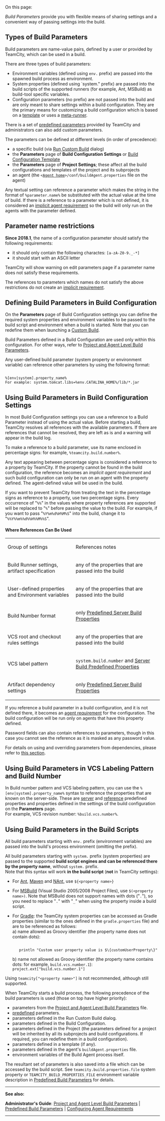[//]: # (title: Configuring Build Parameters)
[//]: # (auxiliary-id: Configuring Build Parameters)
[//]: # (Internal note. Do not delete. "Configuring Build Parametersd72e3.txt")    

On this page:

<tag-list of="chapter" mode="tree" depth="4"/>

_Build Parameters_ provide you with flexible means of sharing settings and a convenient way of passing settings into the build.


## Types of Build Parameters

Build parameters are name\-value pairs, defined by a user or provided by TeamCity, which can be used in a build.

There are three types of build parameters:
* Environment variables (defined using `env.` prefix) are passed into the spawned build process as environment.
* System properties (defined using `system." prefix) are passed into the build scripts of the supported runners (for example, Ant, MSBuild) as build\-tool specific variables.
* Configuration parameters (no prefix) are not passed into the build and are only meant to share settings within a build configuration. They are the primary means for customizing a build configuration which is based on a [template](build-configuration-template.md) or uses a [meta-runner](working-with-meta-runner.md).

There is a set of [predefined parameters](predefined-build-parameters.md) provided by TeamCity and administrators can also add custom parameters.

The parameters can be defined at different levels (in order of precedence):
* a specific build (via [Run Custom Build](triggering-a-custom-build.md) dialog)
* the __Parameters__ page of __Build Configuration Settings__ or [Build Configuration Template](build-configuration-template.md)
* the __Parameters__ page of __Project Settings__; these affect all the build configurations and templates of the project and its subprojects
* an agent (the `<`[`Agent home`](agent-home-directory.md)`>/conf/buildAgent.properties` file on the agent)

Any textual setting can reference a parameter which makes the string in the format of `%parameter.name%` be substituted with the actual value at the time of build. If there is a reference to a parameter which is not defined, it is considered an [implicit agent requirement](agent-requirements.md#Implicit+Requirements) so the build will only run on the agents with the parameter defined.

## Parameter name restrictions

__Since 2018.1__, the name of a configuration parameter should satisfy the following requirements:
* it should only contain the following charactes: `[a-zA-Z0-9._-*]`
* it should start with an ASCII letter

TeamCity will show warning on edit parameters page if a parameter name does not satisfy these requirements.

The references to parameters which names do not satisfy the above restrictions do not create an [implicit requirement](agent-requirements.md#Implicit+Requirements).

## Defining Build Parameters in Build Configuration

On the __Parameters__ page of Build Configuration settings you can define the required system properties and environment variables to be passed to the build script and environment when a build is started. Note that you can redefine them when launching a [Custom Build](triggering-a-custom-build.md).

Build Parameters defined in a Build Configuration are used only within this configuration. For other ways, refer to [Project and Agent Level Build Parameters](project-and-agent-level-build-parameters.md).

Any user\-defined build parameter (system property or environment variable) can reference other parameters by using the following format:


```Shell

%[env|system].property_name%
For example: system.tomcat.libs=%env.CATALINA_HOME%/lib/*.jar

```



## Using Build Parameters in Build Configuration Settings

In most Build Configuration settings you can use a reference to a Build Parameter instead of using the actual value. Before starting a build, TeamCity resolves all references with the available parameters. If there are references that cannot be resolved, they are left as is and a warning will appear in the build log.

To make a reference to a build parameter, use its name enclosed in percentage signs: for example, `%teamcity.build.number%`.

Any text appearing between percentage signs is considered a reference to a property by TeamCity. If the property cannot be found in the build configuration, the reference becomes an _implicit agent requirement_ and such build configuration can only be run on an agent with the property defined. The agent\-defined value will be used in the build.

If you want to prevent TeamCity from treating the text in the percentage signs as reference to a property, use two percentage signs. Every occurrence of "`%%`" in the values where property references are supported will be replaced to "`%`" before passing the value to the build. For example, if you want to pass "`%Y%m%d%H%M%S`" into the build, change it to "`%%Y%%m%%d%%H%%M%%S`".

#### Where References Can Be Used

<table><tr>

<td>

Group of settings


</td>

<td>

References notes


</td></tr><tr>

<td>

Build Runner settings, artifact specification


</td>

<td>

any of the properties that are passed into the build


</td></tr><tr>

<td>

User\-defined properties and Environment variables


</td>

<td>

any of the properties that are passed into the build


</td></tr><tr>

<td>

Build Number format


</td>

<td>

only [Predefined Server Build Properties](predefined-build-parameters.md)


</td></tr><tr>

<td>

VCS root and checkout rules settings


</td>

<td>

any of the properties that are passed into the build


</td></tr><tr>

<td>

VCS label pattern


</td>

<td>

`system.build.number` and [Server Build Predefined Properties](predefined-build-parameters.md)


</td></tr><tr>

<td>

Artifact dependency settings


</td>

<td>

only [Predefined Server Build Properties](predefined-build-parameters.md)


</td></tr></table>

If you reference a build parameter in a build configuration, and it is not defined there, it becomes an [agent requirement](agent-requirements.md) for the configuration. The build configuration will be run only on agents that have this property defined.

Password fields can also contain references to parameters, though in this case you cannot see the reference as it is masked as any password value.

For details on using and overriding parameters from dependencies, please refer to [this section](predefined-build-parameters.md#Dependencies+Properties).

## Using Build Parameters in VCS Labeling Pattern and Build Number

In Build number pattern and VCS labeling pattern, you can use the `%[env|system].property_name%` syntax to reference the properties that are known on the server\-side. These are [server](predefined-build-parameters.md#Server+Build+Properties) and [reference](predefined-build-parameters.md#Configuration+Parameters) predefined properties and properties defined in the settings of the build configuration on the __Parameters__ page.   
For example, VCS revision number: `%build.vcs.number%`.

## Using Build Parameters in the Build Scripts

All build parameters starting with `env.` prefix (environment variables) are passed into the build's process environment (omitting the prefix).

All build parameters starting with `system.` prefix (system properties) are passed to the supported __build script engines and can be referenced there by the property name__, without `system.` prefix.   
Note that this syntax will work __in the build script__ (__not__ in TeamCity settings):
* For [Ant](ant.md), [Maven](maven.md) and [NAnt](nant.md), use `${<property name>}`
* For [MSBuild](msbuild.md) (Visual Studio 2005/2008 Project Files), use `$(<property name>)`. Note that MSBuild does not support names with dots ("`.`"), so you need to replace "`.`" with "`_`" when using the property inside a build script.
* For [Gradle](gradle.md): the TeamCity system properties can be accessed as Gradle properties (similar to the ones defined in the `gradle.properties` file) and are to be referenced as follows:   
    a) name allowed as Groovy identifier (the property name does not contain dots):
   
     ```Shell
        
        println "Custom user property value is $\{customUserProperty\}"
     
     ```

    b) name not allowed as Groovy identifier (the property name contains dots: for example, `build.vcs.number.1`): `project.ext["build.vcs.number.1"]`

<note>


Using `teamcity["<property name>"]` is not recommended, although still supported.

</note>

When TeamCity starts a build process, the following precedence of the build parameters is used (those on top have higher priority):
 * parameters from the [Project and Agent Level Build Parameters](project-and-agent-level-build-parameters.md) file.
 * [predefined](predefined-build-parameters.md) parameters.
 * parameters defined in the Run Custom Build dialog.
 * parameters defined in the Build Configuration.
 * parameters defined in the Project (the parameters defined for a project will be inherited by all its subprojects and build configurations. If required, you can redefine them in a build configuration).
 * parameters defined in a template (if any).
 * parameters defined in the agent's `buildAgent.properties` file.
 * environment variables of the Build Agent process itself.

The resultant set of parameters is also saved into a file which can be accessed by the build script. See `teamcity.build.properties.file` system property or `TEAMCITY_BUILD_PROPERTIES_FILE` environment variable description in [Predefined Build Parameters](predefined-build-parameters.md) for details.

 __  __
 
__See also:__

__Administrator's Guide__: [Project and Agent Level Build Parameters](project-and-agent-level-build-parameters.md) | [Predefined Build Parameters](predefined-build-parameters.md) | [Configuring Agent Requirements](configuring-agent-requirements.md) 


[//]: # (Internal note. Do not delete. "Configuring Build Parametersd72e417.txt")    

__ __
